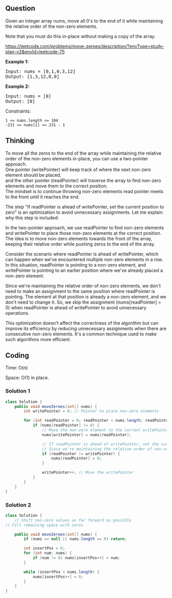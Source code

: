 ## Question
Given an integer array nums, move all 0's to the end of it while maintaining the relative order of the non-zero elements.

Note that you must do this in-place without making a copy of the array.

https://leetcode.com/problems/move-zeroes/description/?envType=study-plan-v2&envId=leetcode-75

**Example 1:**
<pre>
Input: nums = [0,1,0,3,12]
Output: [1,3,12,0,0]
</pre>

**Example 2:**
<pre>
Input: nums = [0]
Output: [0]
</pre>

Constraints:

    1 <= nums.length <= 104
    -231 <= nums[i] <= 231 - 1

## Thinking
To move all the zeros to the end of the array while maintaining the relative order of the non-zero elements in-place, you can use a two-pointer approach.   
One pointer (writePointer) will keep track of where the next non-zero element should be placed,   
and the other pointer (readPointer) will traverse the array to find non-zero elements and move them to the correct position.  
The mindset is to continue throwing non-zero elements read pointer meets to the front until it reaches the end.

The step "If readPointer is ahead of writePointer, set the current position to zero" is an optimization to avoid unnecessary assignments. Let me explain why this step is included:

In the two-pointer approach, we use readPointer to find non-zero elements and writePointer to place those non-zero elements at the correct position. The idea is to move non-zero elements towards the front of the array, keeping their relative order while pushing zeros to the end of the array.

Consider the scenario where readPointer is ahead of writePointer, which can happen when we've encountered multiple non-zero elements in a row. In this situation, readPointer is pointing to a non-zero element, and writePointer is pointing to an earlier position where we've already placed a non-zero element.

Since we're maintaining the relative order of non-zero elements, we don't need to make an assignment to the same position where readPointer is pointing. The element at that position is already a non-zero element, and we don't need to change it. So, we skip the assignment (nums[readPointer] = 0) when readPointer is ahead of writePointer to avoid unnecessary operations.

This optimization doesn't affect the correctness of the algorithm but can improve its efficiency by reducing unnecessary assignments when there are consecutive non-zero elements. It's a common technique used to make such algorithms more efficient.

## Coding
Time: O(n)

Space: O(1) in place.

### Solution 1
```java
class Solution {
    public void moveZeroes(int[] nums) {
        int writePointer = 0; // Pointer to place non-zero elements

        for (int readPointer = 0; readPointer < nums.length; readPointer++) {
            if (nums[readPointer] != 0) {
                // Move the non-zero element to the current writePointer position
                nums[writePointer] = nums[readPointer];

                // If readPointer is ahead of writePointer, set the current position to writer pointer value (should always be zero in this situation)
                // Since we're maintaining the relative order of non-zero elements, we don't need to make an assignment to the same position where readPointer is pointing. The element at that position is already a non-zero element, and we don't need to change it. So, we skip the assignment (nums[readPointer] = 0) when readPointer is ahead of writePointer to avoid unnecessary operations.
                if (readPointer != writePointer) {
                    nums[readPointer] = 0;
                }

                writePointer++; // Move the writePointer
            }
        }
    }
}
```

### Solution 2
```java
class Solution {
    // Shift non-zero values as far forward as possible
// Fill remaining space with zeros

    public void moveZeroes(int[] nums) {
        if (nums == null || nums.length == 0) return;

        int insertPos = 0;
        for (int num: nums) {
            if (num != 0) nums[insertPos++] = num;
        }

        while (insertPos < nums.length) {
            nums[insertPos++] = 0;
        }
    }
}
```
